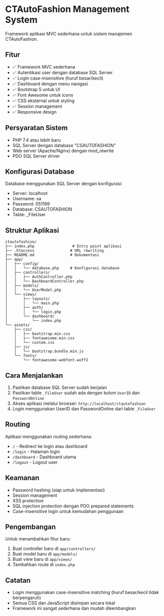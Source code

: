 # CTAutoFashion Management System

Framework aplikasi MVC sederhana untuk sistem manajemen CTAutoFashion.

## Fitur

- ✅ Framework MVC sederhana
- ✅ Autentikasi user dengan database SQL Server
- ✅ Login case-insensitive (huruf besar/kecil)
- ✅ Dashboard dengan menu navigasi
- ✅ Bootstrap 5 untuk UI
- ✅ Font Awesome untuk icons
- ✅ CSS eksternal untuk styling
- ✅ Session management
- ✅ Responsive design

## Persyaratan Sistem

- PHP 7.4 atau lebih baru
- SQL Server dengan database "CSAUTOFASHION"
- Web server (Apache/Nginx) dengan mod_rewrite
- PDO SQL Server driver

## Konfigurasi Database

Database menggunakan SQL Server dengan konfigurasi:

- Server: localhost
- Username: sa
- Password: 051199
- Database: CSAUTOFASHION
- Table: \_FileUser

## Struktur Aplikasi

```
ctautofashion/
├── index.php                 # Entry point aplikasi
├── .htaccess                # URL rewriting
├── README.md                # Dokumentasi
├── app/
│   ├── config/
│   │   └── database.php     # Konfigurasi database
│   ├── controllers/
│   │   ├── AuthController.php
│   │   └── DashboardController.php
│   ├── models/
│   │   └── UserModel.php
│   └── views/
│       ├── layouts/
│       │   └── main.php
│       ├── auth/
│       │   └── login.php
│       └── dashboard/
│           └── index.php
└── assets/
    ├── css/
    │   ├── bootstrap.min.css
    │   ├── fontawesome.min.css
    │   └── custom.css
    ├── js/
    │   └── bootstrap.bundle.min.js
    └── fonts/
        └── fontawesome-webfont.woff2
```

## Cara Menjalankan

1. Pastikan database SQL Server sudah berjalan
2. Pastikan table `_FileUser` sudah ada dengan kolom `UserID` dan `PasswordOnline`
3. Akses aplikasi melalui browser: `http://localhost/ctautofashion`
4. Login menggunakan UserID dan PasswordOnline dari table `_FileUser`

## Routing

Aplikasi menggunakan routing sederhana:

- `/` - Redirect ke login atau dashboard
- `/login` - Halaman login
- `/dashboard` - Dashboard utama
- `/logout` - Logout user

## Keamanan

- Password hashing (siap untuk implementasi)
- Session management
- XSS protection
- SQL injection protection dengan PDO prepared statements
- Case-insensitive login untuk kemudahan penggunaan

## Pengembangan

Untuk menambahkan fitur baru:

1. Buat controller baru di `app/controllers/`
2. Buat model baru di `app/models/`
3. Buat view baru di `app/views/`
4. Tambahkan route di `index.php`

## Catatan

- Login menggunakan case-insensitive matching (huruf besar/kecil tidak berpengaruh)
- Semua CSS dan JavaScript disimpan secara lokal
- Framework ini sangat sederhana dan mudah dikembangkan
